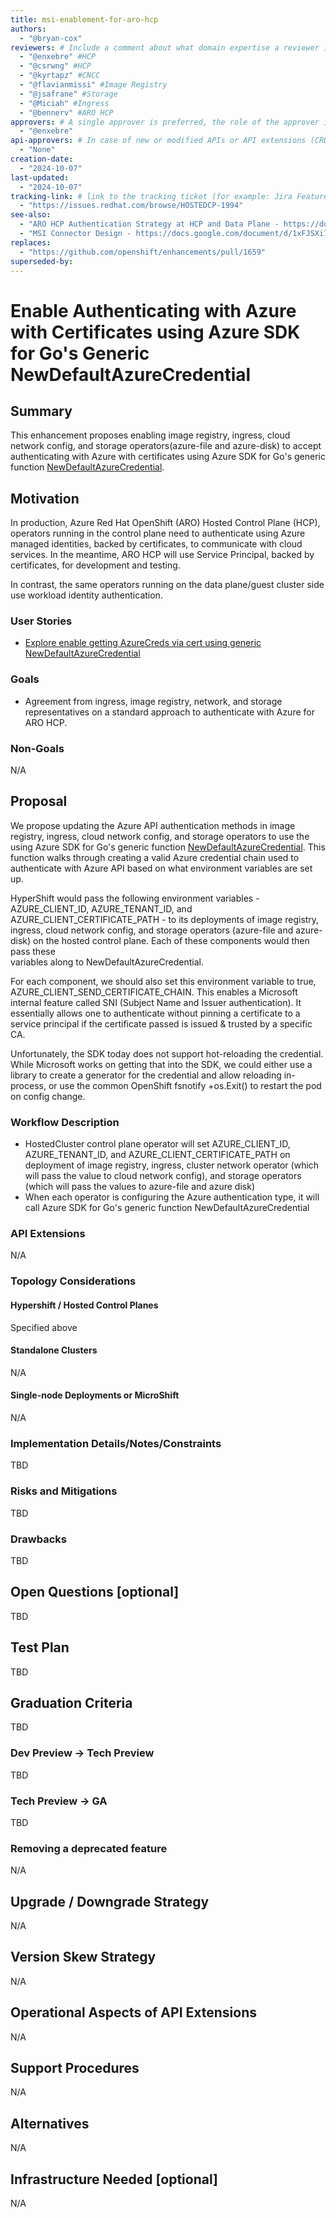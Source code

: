 ```yaml
---
title: msi-enablement-for-aro-hcp
authors:
  - "@bryan-cox"
reviewers: # Include a comment about what domain expertise a reviewer is expected to bring and what area of the enhancement you expect them to focus on. For example: - "@networkguru, for networking aspects, please look at IP bootstrapping aspect"
  - "@enxebre" #HCP
  - "@csrwng" #HCP
  - "@kyrtapz" #CNCC
  - "@flavianmissi" #Image Registry
  - "@jsafrane" #Storage
  - "@Miciah" #Ingress
  - "@bennerv" #ARO HCP
approvers: # A single approver is preferred, the role of the approver is to raise important questions, help ensure the enhancement receives reviews from all applicable areas/SMEs, and determine when consensus is achieved such that the EP can move forward to implementation.  Having multiple approvers makes it difficult to determine who is responsible for the actual approval.
  - "@enxebre"
api-approvers: # In case of new or modified APIs or API extensions (CRDs, aggregated apiservers, webhooks, finalizers). If there is no API change, use "None"
  - "None"
creation-date: 
  - "2024-10-07"
last-updated:
  - "2024-10-07"
tracking-link: # link to the tracking ticket (for example: Jira Feature or Epic ticket) that corresponds to this enhancement
  - "https://issues.redhat.com/browse/HOSTEDCP-1994"
see-also:
  - "ARO HCP Authentication Strategy at HCP and Data Plane - https://docs.google.com/document/d/1Z7N2LAnRlgSgrFjjl2absOnkGFsI2TMcbwaW_CA1qek/edit#heading=h.bupciudrwmna"
  - "MSI Connector Design - https://docs.google.com/document/d/1xFJSXi71bl-fpAJBr2MM1iFdUqeQnlcneAjlH8ogQxQ/edit#heading=h.8e4x3inip35u"
replaces:
  - "https://github.com/openshift/enhancements/pull/1659"
superseded-by:
---
```


# Enable Authenticating with Azure with Certificates using Azure SDK for Go's Generic NewDefaultAzureCredential

## Summary

This enhancement proposes enabling image registry, ingress, cloud network config, and storage operators(azure-file and 
azure-disk) to accept authenticating with Azure with certificates using Azure SDK for Go's generic function 
[NewDefaultAzureCredential](https://github.com/Azure/azure-sdk-for-go/blob/4ebe2fa68c8f9f0a0737d4569810525b4ac45834/sdk/azidentity/default_azure_credential.go#L63).

## Motivation

In production, Azure Red Hat OpenShift (ARO) Hosted Control Plane (HCP), operators running in the control plane need to
authenticate using Azure managed identities, backed by certificates, to communicate with cloud services. In the 
meantime, ARO HCP will use Service Principal, backed by certificates, for development and testing. 

In contrast, the same operators running on the data plane/guest cluster side use workload identity authentication.

### User Stories

* [Explore enable getting AzureCreds via cert using generic NewDefaultAzureCredential](https://issues.redhat.com/browse/HOSTEDCP-1994)

### Goals

* Agreement from ingress, image registry, network, and storage representatives on a standard approach to authenticate with Azure for ARO HCP.

### Non-Goals

N/A

## Proposal

We propose updating the Azure API authentication methods in image registry, ingress, cloud network config, and storage 
operators to use the using Azure SDK for Go's generic function [NewDefaultAzureCredential](https://github.com/Azure/azure-sdk-for-go/blob/4ebe2fa68c8f9f0a0737d4569810525b4ac45834/sdk/azidentity/default_azure_credential.go#L63).
This function walks through creating a valid Azure credential chain used to authenticate with Azure API based on what
environment variables are set up.

HyperShift would pass the following environment variables - AZURE_CLIENT_ID, AZURE_TENANT_ID, and 
AZURE_CLIENT_CERTIFICATE_PATH - to its deployments of image registry, ingress, cloud network config, and storage 
operators (azure-file and azure-disk) on the hosted control plane. Each of these components would then pass these  
variables along to NewDefaultAzureCredential.

For each component, we should also set this environment variable to true, AZURE_CLIENT_SEND_CERTIFICATE_CHAIN. This 
enables a Microsoft internal feature called SNI (Subject Name and Issuer authentication). It essentially allows one to 
authenticate without pinning a certificate to a service principal if the certificate passed is issued & trusted by a 
specific CA. 

Unfortunately, the SDK today does not support hot-reloading the credential. While Microsoft works on getting that into 
the SDK, we could either use a library to create a generator for the credential and allow reloading in-process, or use 
the common OpenShift fsnotify +os.Exit() to restart the pod on config change.

### Workflow Description

* HostedCluster control plane operator will set AZURE_CLIENT_ID, AZURE_TENANT_ID, and AZURE_CLIENT_CERTIFICATE_PATH on deployment of image registry, ingress, cluster network operator (which will pass the value to cloud network config), and storage operators (which will pass the values to azure-file and azure disk)
* When each operator is configuring the Azure authentication type, it will call Azure SDK for Go's generic function NewDefaultAzureCredential

### API Extensions

N/A

### Topology Considerations

#### Hypershift / Hosted Control Planes

Specified above

#### Standalone Clusters

N/A

#### Single-node Deployments or MicroShift

N/A

### Implementation Details/Notes/Constraints

TBD

### Risks and Mitigations

TBD

### Drawbacks

TBD

## Open Questions [optional]

TBD

## Test Plan

TBD

## Graduation Criteria

TBD

### Dev Preview -> Tech Preview

TBD

### Tech Preview -> GA

TBD

### Removing a deprecated feature

N/A

## Upgrade / Downgrade Strategy

N/A

## Version Skew Strategy

N/A

## Operational Aspects of API Extensions

N/A

## Support Procedures

N/A

## Alternatives

N/A

## Infrastructure Needed [optional]

N/A